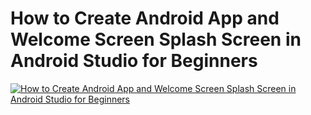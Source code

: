 # How to Create Android App and Welcome Screen Splash Screen in Android Studio for Beginners
[![How to Create Android App and Welcome Screen Splash Screen in Android Studio for Beginners](http://img.youtube.com/vi/6KqOKJmDG54/0.jpg)](http://www.youtube.com/watch?v=6KqOKJmDG54)
